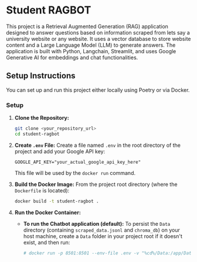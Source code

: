
# Student RAGBOT
This project is a Retrieval Augmented Generation (RAG) application designed to answer questions based on information scraped from lets say a university website or any website. It uses a vector database to store website content and a Large Language Model (LLM) to generate answers. The application is built with Python, Langchain, Streamlit, and uses Google Generative AI for embeddings and chat functionalities.

## Setup Instructions

You can set up and run this project either locally using Poetry or via Docker.

### Setup

1.  **Clone the Repository:**
    ```bash
    git clone <your_repository_url>
    cd student-ragbot
    ```

2.  **Create `.env` File:**
    Create a file named `.env` in the root directory of the project and add your Google API key:
    ```env
    GOOGLE_API_KEY="your_actual_google_api_key_here"
    ```
    This file will be used by the `docker run` command.

3.  **Build the Docker Image:**
    From the project root directory (where the `Dockerfile` is located):
    ```bash
    docker build -t student-ragbot .
    ```

4.  **Run the Docker Container:**

    * **To run the Chatbot application (default):**
        To persist the `Data` directory (containing `scraped_data.jsonl` and `chroma_db`) on your host machine, create a `Data` folder in your project root if it doesn't exist, and then run:
        ```bash
        # docker run -p 8501:8501 --env-file .env -v "%cd%/Data:/app/Data" student-ragbot
        ```

